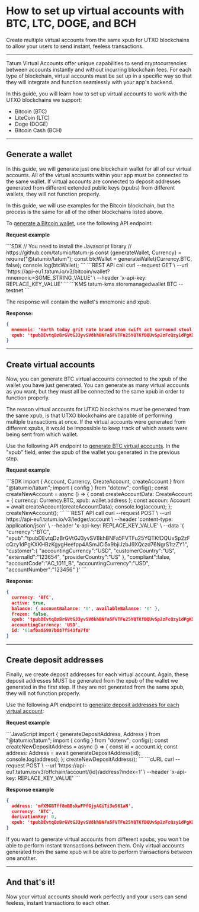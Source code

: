 # How to set up virtual accounts with BTC, LTC, DOGE, and BCH

Create multiple virtual accounts from the same xpub for UTXO blockchains to allow your users to send instant, feeless transactions.

---

Tatum Virtual Accounts offer unique capabilities to send cryptocurrencies between accounts instantly and without incurring blockchain fees. For each type of blockchain, virtual accounts must be set up in a specific way so that they will integrate and function seamlessly with your app's backend. 

In this guide, you will learn how to set up virtual accounts to work with the UTXO blockchains we support: 

- Bitcoin (BTC)
- LiteCoin (LTC)
- Doge (DOGE)
- Bitcoin Cash (BCH)

---

## Generate a wallet

<div class="toolbar-warning">
In this guide, we will generate just one blockchain wallet for all of our virtual accounts. All of the virtual accounts within your app must be connected to the same wallet. If virtual accounts are connected to deposit addresses generated from different extended public keys (xpubs) from different wallets, they will not function properly.
</div>

In this guide, we will use examples for the Bitcoin blockchain, but the process is the same for all of the other blockchains listed above.

To [generate a Bitcoin wallet](https://docs.tatum.io/rest/blockchain/generate-bitcoin-wallet), use the following API endpoint:

**Request example**
<div class='tabbed-code-blocks'>
```SDK
// You need to install the Javascript library
// https://github.com/tatumio/tatum-js
const {generateWallet, Currency} = require("@tatumio/tatum");
const btcWallet = generateWallet(Currency.BTC, false);
console.log(btcWallet);
```
```REST API call
curl --request GET \
  --url 'https://api-eu1.tatum.io/v3/bitcoin/wallet?mnemonic=SOME_STRING_VALUE' \
  --header 'x-api-key: REPLACE_KEY_VALUE'
```
```KMS
tatum-kms storemanagedwallet BTC --testnet
```
</div>

The response will contain the wallet's mnemonic and xpub.

**Response:**

```json
{
  mnemonic: 'north today grit rate brand atom swift act surround stool lumber neither salon solution labor buyer celery coach clarify poet clown next culture melt',
  xpub: 'tpubDEvtqDzBrGVtGJ3yvSV8khBNFa5FVTFu25YQTKfDQUvSp2zFcQzy1dPgKXKHBzKgygHeefpp4ASmJCi5x9bjiJzbJ9XQczd76NgrS1tzZY1'
}
```

---

## Create virtual accounts

Now, you can generate BTC virtual accounts connected to the xpub of the wallet you have just generated. You can generate as many virtual accounts as you want, but they must all be connected to the same xpub in order to function properly.

<div class="toolbar-note">
The reason virtual accounts for UTXO blockchains must be generated from the same xpub, is that UTXO blockchains are capable of performing multiple transactions at once. If the virtual accounts were generated from different xpubs, it would be impossible to keep track of which assets were being sent from which wallet.
</div>

Use the following API endpoint to [generate BTC virtual accounts](https://docs.tatum.io/rest/virtual-accounts/create-new-account). In the "xpub" field, enter the xpub of the wallet you generated in the previous step.

**Request example**
<div class='tabbed-code-blocks'>
```SDK
import { Account, Currency, CreateAccount, createAccount } from "@tatumio/tatum";
import { config } from "dotenv";
config();
const createNewAccount = async () => {
  const createAccountData: CreateAccount = {
    currency: Currency.BTC,
    xpub: wallet.address
  };
  const accoun: Account = await createAccount(createAccountData);
  console.log(accoun);
};
createNewAccount();
```
```REST API call
curl --request POST \
  --url https://api-eu1.tatum.io/v3/ledger/account \
  --header 'content-type: application/json' \
  --header 'x-api-key: REPLACE_KEY_VALUE' \
  --data '{
      "currency":"BTC",
"xpub":"tpubDEvtqDzBrGVtGJ3yvSV8khBNFa5FVTFu25YQTKfDQUvSp2zFcQzy1dPgKXKHBzKgygHeefpp4ASmJCi5x9bjiJzbJ9XQczd76NgrS1tzZY1",
      "customer":{
          "accountingCurrency":"USD",
          "customerCountry":"US",
          "externalId":"123654",
          "providerCountry":"US"
          },
      "compliant":false,
      "accountCode":"AC_1011_B",
      "accountingCurrency":"USD",
      "accountNumber":"123456"
      }'
```
</div>

**Response:**

```json
{
  currency: 'BTC',
  active: true,
  balance: { accountBalance: '0', availableBalance: '0' },
  frozen: false,
  xpub: 'tpubDEvtqDzBrGVtGJ3yvSV8khBNFa5FVTFu25YQTKfDQUvSp2zFcQzy1dPgKXKHBzKgygHeefpp4ASmJCi5x9bjiJzbJ9XQczd76NgrS1tzZY1',
  accountingCurrency: 'USD',
  id: '61afba85997b887f543fa7f0'
}
```

---

## Create deposit addresses

Finally, we create deposit addresses for each virtual account. Again, these deposit addresses MUST be generated from the xpub of the wallet we generated in the first step. If they are not generated from the same xpub, they will not function properly.

Use the following API endpoint to [generate deposit addresses for each virtual account](https://docs.tatum.io/rest/virtual-accounts/create-new-deposit-address):

**Request example**
<div class='tabbed-code-blocks'>
```JavaScript
import { generateDepositAddress, Address } from "@tatumio/tatum";
import { config } from "dotenv";
config();
const createNewDepositAddress = async () => {
    const id = account.id;
    const address: Address = await generateDepositAddress(id);
    console.log(address);
};
createNewDepositAddress();
```
```cURL
curl --request POST \
  --url 'https://api-eu1.tatum.io/v3/offchain/account/{id}/address?index=1' \
  --header 'x-api-key: REPLACE_KEY_VALUE'
```
</div>

**Response example**
```json
{
  address: 'mfX9GBTff8mBBskwFPfGjyAGiTi3eS61aN',
  currency: 'BTC',
  derivationKey: 0,
  xpub: 'tpubDEvtqDzBrGVtGJ3yvSV8khBNFa5FVTFu25YQTKfDQUvSp2zFcQzy1dPgKXKHBzKgygHeefpp4ASmJCi5x9bjiJzbJ9XQczd76NgrS1tzZY1'
}
```

<div class="toolbar-note">
If you want to generate virtual accounts from different xpubs, you won't be able to perform instant transactions between them. Only virtual accounts generated from the same xpub will be able to perform transactions between one another.
</div>

---

## And that's it! 

Now your virtual accounts should work perfectly and your users can send feeless, instant transactions to each other.



